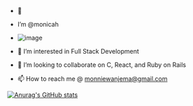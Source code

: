 - 👋
-    I’m @monicah

- ![image](https://github.com/monicah79/monicah79/assets/107432779/19570216-9279-4e06-b33c-0f39f322cbfe)

- 👀 I’m interested in Full Stack Development
- 💞️ I’m looking to collaborate on C, React, and Ruby on Rails
- 📫 How to reach me @ monniewanjema@gmail.com

[![Anurag's GitHub stats](https://github-readme-stats.vercel.app/api?username=monicah79)](https://github.com/anuraghazra/github-readme-stats)
